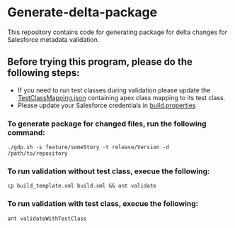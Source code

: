 # Generate-delta-package
This repository contains code for generating package for delta changes for Salesforce metadata validation.

## Before trying this program, please do the following steps: 
- If you need to run test classes during validation please update the [TestClassMapping.json](TestClassMapping.json) containing apex class mapping to its test class.
- Please update your Salesforce credentials in [build.properties](build.properties)

### To generate package for changed files, run the following command:

```
./gdp.sh -s feature/someStory -t release/Version -d /path/to/repository
```
### To run validation without test class, execue the following:
```
cp build_template.xml build.xml && ant validate
```
### To run validation with test class, execue the following:
```
ant validateWithTestClass
```
